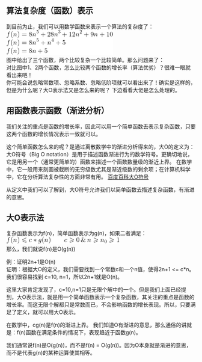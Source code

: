 ## 算法复杂度（函数）表示
到目前为止，我们可以用数学函数来表示一个算法的复杂度了：  
![](../../images/17.gif "17")  
图中给出了三个函数，两个比较复杂一个比较简单。那么问题来了：  
对比图中1、2两个函数，怎么比较两个函数的增长率（算法优劣）？很难一眼就看出来吧！  
你可能会说忽略常数项、忽略系数、忽略低阶项就可以看出来了！确实是这样的，但是为什么呢？大O表示法又是怎么来的呢？
下边看看大佬是怎么处理的。

## 用函数表示函数（渐进分析）
我们关注的重点是函数的增长率，因此可以用一个简单函数去表示复杂函数，只要这两个函数的增长情况表示一致就可以。  

这个简单函数怎么来的呢？是通过离散数学中的渐进分析得来的，大O的定义为：  
大O符号（Big O notation）是用于描述函数渐进行为的数学符号。更确切地说，它是用另一个（通常更简单的）函数来描述一个函数数量级的渐近上界。
在数学中，它一般用来刻画被截断的无穷级数尤其是渐近级数的剩余项；在计算机科学中，它在分析算法复杂性的方面非常有用。
[百度百科大O符号](https://baike.baidu.com/item/%E5%A4%A7O%E7%AC%A6%E5%8F%B7 "大O符号")
  
从定义中我们可以了解到，大O符号允许我们以简单函数去描述复杂函数，有渐进的意思。

## 大O表示法
复杂函数表示为f(n)，简单函数表示为g(n)，如果二者满足：  
![](../../images/18.gif "18")  
那么，我们就说f(n)是O(g(n))
  
例：证明2n+1是O(n)  
证明：根据大O的定义，我们需要找到一个常数c和一个n值，使得2n+1 <= c*n。我们很容易找到 c=10, n=1，所以2n+1就是O(n)。  

这里大家肯定发现了，c=10,n=1只是无限个解中的一个。但是我们上面已经提到，大O表示法，就是用一个简单函数表示一个复杂函数，其关注的重点是函数的
增长率。而这无限个解都只是常数而已，不会影响函数的增长表现。所以，只要满足了定义，就可以用大O表示。

在数学中，cg(n)是f(n)的渐进上界。
我们知道O有渐进的意思，那么通俗的讲就是：f(n)函数在满足条件的情况下，表现趋近于函数g(n)。

我们通常说f(n)是O(g(n))，而不是f(n) = O(g(n))。因为O本身就是渐进的意思，而不是代表g(n)的某种运算使其相等。
